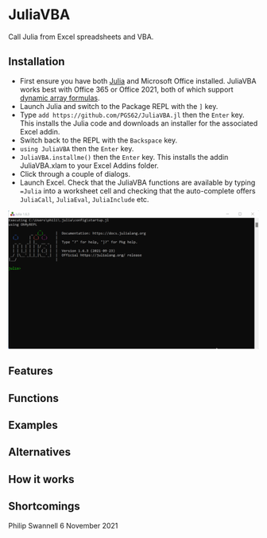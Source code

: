 # JuliaVBA

Call Julia from Excel spreadsheets and VBA.

## Installation

 * First ensure you have both [Julia](https://julialang.org/) and Microsoft Office installed. JuliaVBA works best with Office 365 or Office 2021, both of which support [dynamic array formulas](https://support.microsoft.com/en-us/office/dynamic-array-formulas-and-spilled-array-behavior-205c6b06-03ba-4151-89a1-87a7eb36e531).
 * Launch Julia and switch to the Package REPL with the `]` key.
 * Type `add https://github.com/PGS62/JuliaVBA.jl` then the `Enter` key. This installs the Julia code and downloads an installer for the associated Excel addin.
 * Switch back to the REPL with the `Backspace` key.
 * `using JuliaVBA` then the `Enter` key.
 * `JuliaVBA.installme()` then the `Enter` key. This installs the addin JuliaVBA.xlam to your Excel Addins folder.
 * Click through a couple of dialogs.
 * Launch Excel. Check that the JuliaVBA functions are available by typing `=Julia` into a worksheet cell and checking that the auto-complete offers `JuliaCall`, `JuliaEval`, `JuliaInclude` etc.

![installation](screenshots/installation.gif)

## Features

## Functions

## Examples

## Alternatives

## How it works

## Shortcomings



Philip Swannell
6 November 2021
